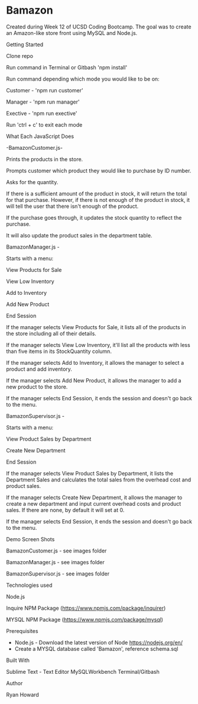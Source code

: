 # Bamazon

Created during Week 12 of UCSD Coding Bootcamp. The goal was to create an Amazon-like store front using MySQL and Node.js.

Getting Started

Clone repo

Run command in Terminal or Gitbash 'npm install'

Run command depending which mode you would like to be on:

Customer - 'npm run customer'

Manager - 'npm run manager'

Exective - 'npm run exective'

Run 'ctrl + c' to exit each mode


What Each JavaScript Does

-BamazonCustomer.js-

Prints the products in the store.

Prompts customer which product they would like to purchase by ID number.

Asks for the quantity.

If there is a sufficient amount of the product in stock, it will return the total for that purchase.
However, if there is not enough of the product in stock, it will tell the user that there isn't enough of the product.

If the purchase goes through, it updates the stock quantity to reflect the purchase.

It will also update the product sales in the department table.


BamazonManager.js -

Starts with a menu:

View Products for Sale

View Low Inventory

Add to Inventory

Add New Product

End Session

If the manager selects View Products for Sale, it lists all of the products in the store including all of their details.

If the manager selects View Low Inventory, it'll list all the products with less than five items in its StockQuantity column.

If the manager selects Add to Inventory, it allows the manager to select a product and add inventory.

If the manager selects Add New Product, it allows the manager to add a new product to the store.

If the manager selects End Session, it ends the session and doesn't go back to the menu.


BamazonSupervisor.js -

Starts with a menu:

View Product Sales by Department

Create New Department

End Session

If the manager selects View Product Sales by Department, it lists the Department Sales and calculates the total sales from the overhead cost and product sales.

If the manager selects Create New Department, it allows the manager to create a new department and input current overhead costs and product sales. If there are none, by default it will set at 0.

If the manager selects End Session, it ends the session and doesn't go back to the menu.

Demo Screen Shots

BamazonCustomer.js - see images folder

BamazonManager.js - see images folder

BamazonSupervisor.js - see images folder

Technologies used

Node.js

Inquire NPM Package (https://www.npmjs.com/package/inquirer)                                                                             

MYSQL NPM Package (https://www.npmjs.com/package/mysql)

Prerequisites

- Node.js - Download the latest version of Node https://nodejs.org/en/
- Create a MYSQL database called 'Bamazon', reference schema.sql

Built With

Sublime Text - Text Editor
MySQLWorkbench
Terminal/Gitbash

Author

Ryan Howard
